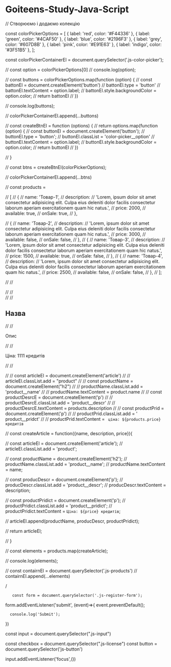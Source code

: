 # Goiteens-Study-Java-Script
















      
// Створюємо і додаємо колекцію

const colorPickerOptions = [
   { label: 'red', color: '#F44336' },
   { label: 'green', color: '#4CAF50' },
   { label: 'blue', color: '#2196F3' },
   { label: 'grey', color: '#607D8B' },
   { label: 'pink', color: '#E91E63' },
   { label: 'indigo', color: '#3F51B5' },
 ];
 
 const colorPickerContainerEl = document.querySelector('.js-color-picker');
 
//  const option = colorPickerOptions[0]
//  console.log(option);
 


// const buttons = colorPickerOptions.map(function (option) {
// const battonEl = document.createElement('button')
//  battonEl.type = 'button'
//  battonEl.textContent = option.label;
//  battonEl.style.backgroundColor = option.color;
//  return battonEl
// })

// console.log(buttons);


// colorPickerContainerEl.append(...buttons)



// const createBtnEl = function (options) {
//     return options.map(function (option) {
//        const buttonEl = document.createElement('button');
//          buttonEl.type = 'button';
//          buttonEl.classList = 'color-picker__option'
//          buttonEl.textContent = option.label;
//          buttonEl.style.backgroundColor = option.color;
//      return buttonEl
//      })    
     
//    }
 
//    const btns = createBtnEl(colorPickerOptions);
 
 
//    colorPickerContainerEl.append(...btns)



// const products = 

//    [
//     {
//       name: 'Товар-1',
//       description:
//         'Lorem, ipsum dolor sit amet consectetur adipisicing elit. Culpa eius deleniti dolor facilis consectetur laborum aperiam exercitationem quam hic natus.',
//       price: 2000,
//       available: true,
//       onSale: true,
//     },
    
// {
//       name: 'Товар-2',
//       description:
//         'Lorem, ipsum dolor sit amet consectetur adipisicing elit. Culpa eius deleniti dolor facilis consectetur laborum aperiam exercitationem quam hic natus.',
//       price: 3000,
//       available: false,
//       onSale: false,
//     },
// {
//       name: 'Товар-3',
//       description:
//         'Lorem, ipsum dolor sit amet consectetur adipisicing elit. Culpa eius deleniti dolor facilis consectetur laborum aperiam exercitationem quam hic natus.',
//       price: 1500,
//       available: true,
//       onSale: false,
//     },
// {
//       name: 'Товар-4',
//       description:
//         'Lorem, ipsum dolor sit amet consectetur adipisicing elit. Culpa eius deleniti dolor facilis consectetur laborum aperiam exercitationem quam hic natus.',
//       price: 2500,
//       available: false,
//       onSale: false,
//     },
//   ];


// //   <div class="js-products"></div>
// // <article class="product">
// //   <h2 class="product__name">Назва</h2>
// //   <p class="product__descr">Опис</p>
// //   <p product__pridct>Ціна: 1111 кредитів</p>
// // </article>

// // const articleEl = document.createElement('article')
// // articleEl.classList.add = "product"
// // const productName = document.createElement("h2")
// // productName.classList.add = 'product__name'
// // productName.textContent = product.name
// // const productDesrcE = document.createElement('p')
// // productDesrcE.classList.add = 'product__descr'
// // productDesrcE.textContent = products.description
// // const productPrid = document.createElement('p')
// // productPrid.classList.add = ' product__pridct'
// // productPrid.textContent = ` ціна: ${products.price} кредитів`



// const createArticle = function({name, description, price}){

//     const articleEl = document.createElement('article');
//     articleEl.classList.add = 'product';

//     const productName = document.createElement('h2');
//     productName.classList.add = 'product__name';
//     productName.textContent = name;

//     const producDescr = document.createElement('p');
//     producDescr.classList.add = 'product__descr';
//     producDescr.textContent = description;

//     const productPridict = document.createElement('p');
//     productPridict.classList.add = 'product__pridict';
//     productPridict.textContent = `Ціна: ${price} кредитів`;

//     articleEl.append(productName, producDescr, productPridict);

//     return articleEl;

// }

// const elements = products.map(createArticle);

// console.log(elements);

// const contairnEl = document.querySelector('.js-products')
// contairnEl.append(...elements)







/













       const form = document.querySelector('.js-register-form');
  
  form.addEventListener('submit', (event)=>{
      event.preventDefault();
  
      
      console.log('Submit');
  })
    


const input = document.querySelector(".js-input")

const checkbox = document.querySelector(".js-license")
const button = document.querySelector('js-button')



input.addEventListener('focus',())




